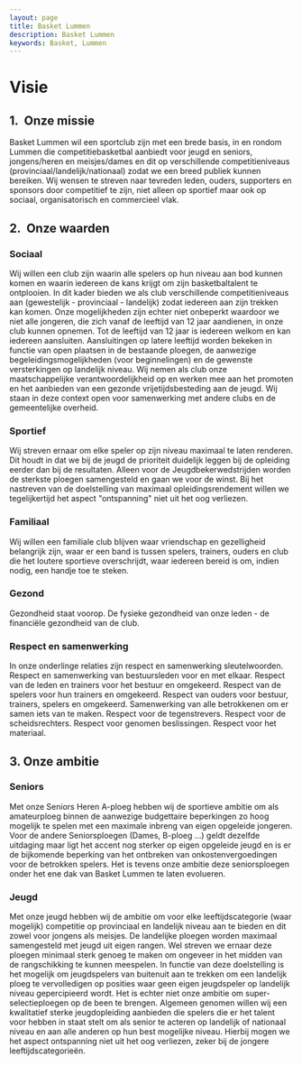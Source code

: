 ```yaml
---
layout: page
title: Basket Lummen
description: Basket Lummen
keywords: Basket, Lummen
---
```


# Visie

## 1.  Onze missie

Basket Lummen wil een sportclub zijn met een brede basis, in en rondom Lummen die competitiebasketbal aanbiedt voor jeugd en seniors, jongens/heren en meisjes/dames en dit op verschillende competitieniveaus (provinciaal/landelijk/nationaal) zodat we een breed publiek kunnen bereiken.
Wij wensen te streven naar tevreden leden, ouders, supporters en sponsors door competitief  te zijn, niet alleen op sportief maar ook op sociaal, organisatorisch en commercieel vlak.

## 2.  Onze waarden

### Sociaal

Wij willen een club zijn waarin alle spelers op hun niveau aan bod kunnen komen en waarin iedereen de kans krijgt om zijn basketbaltalent te ontplooien. In dit kader bieden we als club verschillende competitieniveaus aan (gewestelijk - provinciaal - landelijk) zodat iedereen aan zijn trekken kan komen.
Onze mogelijkheden zijn echter niet onbeperkt waardoor we niet alle jongeren, die zich vanaf de leeftijd van 12 jaar aandienen, in onze club kunnen opnemen. Tot de leeftijd van 12 jaar is iedereen welkom en kan iedereen aansluiten. Aansluitingen op latere leeftijd worden bekeken in functie van open plaatsen in de bestaande ploegen, de aanwezige begeleidingsmogelijkheden (voor beginnelingen) en de gewenste versterkingen op landelijk niveau.
Wij nemen als club onze maatschappelijke verantwoordelijkheid op en werken mee aan het promoten en het aanbieden van een gezonde vrijetijdsbesteding aan de jeugd. Wij staan in deze context open voor samenwerking met andere clubs en de gemeentelijke overheid.

### Sportief

Wij streven ernaar om elke speler op zijn niveau maximaal te laten renderen. Dit houdt in dat we bij de jeugd de prioriteit duidelijk leggen bij de opleiding eerder dan bij de resultaten. Alleen voor de Jeugdbekerwedstrijden worden de sterkste ploegen samengesteld en gaan we voor de winst.
Bij het nastreven van de doelstelling van maximaal opleidingsrendement willen we tegelijkertijd het aspect "ontspanning"  niet uit het oog verliezen.

### Familiaal

Wij willen een familiale club blijven waar vriendschap en gezelligheid belangrijk zijn, waar er een band is tussen spelers, trainers, ouders en club die het loutere sportieve overschrijdt, waar iedereen bereid is om, indien nodig, een handje toe te steken.

### Gezond

  Gezondheid staat voorop. De fysieke gezondheid van onze leden - de financiële gezondheid van de club.

### Respect en samenwerking

In onze onderlinge relaties zijn respect en samenwerking sleutelwoorden.
Respect en samenwerking van bestuursleden voor en met elkaar.
Respect van de leden en trainers voor het bestuur en omgekeerd.
Respect van de spelers voor hun trainers en omgekeerd.
Respect van ouders voor bestuur, trainers, spelers en omgekeerd.
Samenwerking van alle betrokkenen om er samen iets van te maken.
Respect voor de tegenstrevers.
Respect voor de scheidsrechters.
Respect voor genomen beslissingen.
Respect voor het materiaal.

## 3. Onze ambitie

### Seniors

Met onze Seniors Heren A-ploeg hebben wij de sportieve ambitie om als amateurploeg binnen de aanwezige budgettaire beperkingen zo hoog mogelijk te spelen met een maximale inbreng van eigen opgeleide jongeren.
Voor de andere Seniorsploegen (Dames, B-ploeg ...) geldt dezelfde uitdaging maar ligt het accent nog sterker op eigen opgeleide jeugd en is er de bijkomende beperking van het ontbreken van onkostenvergoedingen voor de betrokken spelers.
Het is tevens onze ambitie deze seniorsploegen onder het ene dak van Basket Lummen te laten evolueren.

### Jeugd

Met onze jeugd hebben wij de ambitie om voor elke leeftijdscategorie (waar mogelijk) competitie op provinciaal en landelijk niveau aan te bieden en dit zowel voor jongens als meisjes.
De landelijke ploegen worden maximaal samengesteld met jeugd uit eigen rangen. Wel streven we ernaar deze ploegen minimaal sterk genoeg te maken om ongeveer in het midden van de rangschikking te kunnen meespelen. In functie van deze doelstelling is het mogelijk om jeugdspelers van buitenuit aan te trekken om een landelijk ploeg te vervolledigen op posities waar geen eigen jeugdspeler op landelijk niveau gepercipieerd wordt. Het is echter niet onze ambitie om super-selectieploegen op de been te brengen.
Algemeen genomen willen wij een kwalitatief sterke jeugdopleiding aanbieden die spelers die er het talent voor hebben in staat stelt om als senior te acteren op landelijk of nationaal niveau en aan alle anderen op hun best mogelijke niveau. Hierbij mogen we het aspect ontspanning niet uit het oog verliezen, zeker bij de jongere leeftijdscategorieën.